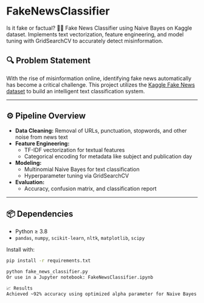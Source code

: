 # FakeNewsClassifier
Is it fake or factual? 🕵️‍♂️ Fake News Classifier using Naive Bayes on Kaggle dataset. Implements text vectorization, feature engineering, and model tuning with GridSearchCV to accurately detect misinformation.

## 🔍 Problem Statement

With the rise of misinformation online, identifying fake news automatically has become a critical challenge. This project utilizes the [Kaggle Fake News dataset](https://www.kaggle.com/datasets/clmentbisaillon/fake-and-real-news-dataset) to build an intelligent text classification system.

---

## ⚙️ Pipeline Overview

- **Data Cleaning:** Removal of URLs, punctuation, stopwords, and other noise from news text
- **Feature Engineering:**
  - TF-IDF vectorization for textual features
  - Categorical encoding for metadata like subject and publication day
- **Modeling:**
  - Multinomial Naive Bayes for text classification
  - Hyperparameter tuning via GridSearchCV
- **Evaluation:**
  - Accuracy, confusion matrix, and classification report

---

## 📦 Dependencies

- Python ≥ 3.8  
- `pandas`, `numpy`, `scikit-learn`, `nltk`, `matplotlib`, `scipy`

Install with:
```bash
pip install -r requirements.txt

python fake_news_classifier.py
Or use in a Jupyter notebook: FakeNewsClassifier.ipynb

📈 Results
Achieved ~92% accuracy using optimized alpha parameter for Naive Bayes and TF-IDF features. Stacked bar plots reveal class distributions across subjects and time, helping interpret model decisions.
